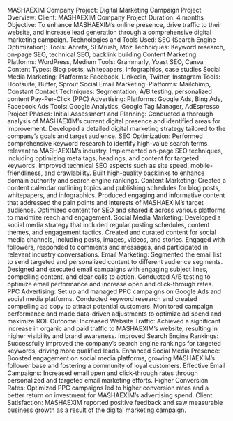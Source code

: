 MASHAEXIM Company Project: Digital Marketing Campaign Project Overview:
Client: MASHAEXIM Company
Project Duration: 4 months
Objective: To enhance MASHAEXIM’s online presence, drive traffic to their website, and increase lead generation through a comprehensive digital marketing campaign.
Technologies and Tools Used:
SEO (Search Engine Optimization):
Tools: Ahrefs, SEMrush, Moz
Techniques: Keyword research, on-page SEO, technical SEO, backlink building Content Marketing:
Platforms: WordPress, Medium
Tools: Grammarly, Yoast SEO, Canva
Content Types: Blog posts, whitepapers, infographics, case studies Social Media Marketing:
Platforms: Facebook, LinkedIn, Twitter, Instagram Tools: Hootsuite, Buffer, Sprout Social
Email Marketing:
Platforms: Mailchimp, Constant Contact
Techniques: Segmentation, A/B testing, personalized content Pay-Per-Click (PPC) Advertising:
Platforms: Google Ads, Bing Ads, Facebook Ads
Tools: Google Analytics, Google Tag Manager, AdEspresso Project Phases:
Initial Assessment and Planning:
Conducted a thorough analysis of MASHAEXIM’s current digital presence and identified areas for improvement.
Developed a detailed digital marketing strategy tailored to the company’s goals and target audience.
SEO Optimization:
Performed comprehensive keyword research to identify high-value search terms relevant to MASHAEXIM’s industry.
Implemented on-page SEO techniques, including optimizing meta tags, headings, and content for targeted keywords.
Improved technical SEO aspects such as site speed, mobile-friendliness, and crawlability. Built high-quality backlinks to enhance domain authority and search engine rankings. Content Marketing:
Created a content calendar outlining topics and publishing schedules for blog posts, whitepapers, and infographics.
Produced engaging and informative content that addressed the pain points and interests of MASHAEXIM’s target audience.
Optimized content for SEO and shared it across various platforms to maximize reach and engagement. Social Media Marketing:
Developed a social media strategy that included regular posting schedules, content themes, and engagement tactics.
Created and curated content for social media channels, including posts, images, videos, and stories.
Engaged with followers, responded to comments and messages, and participated in relevant industry conversations.
Email Marketing:
Segmented the email list to send targeted and personalized content to different audience segments.
Designed and executed email campaigns with engaging subject lines, compelling content, and clear calls to action.
Conducted A/B testing to optimize email performance and increase open and click-through rates.
PPC Advertising:
Set up and managed PPC campaigns on Google Ads and social media platforms.
Conducted keyword research and created compelling ad copy to attract potential customers.
Monitored campaign performance and made data-driven adjustments to optimize ad spend and maximize ROI. Outcome:
Increased Website Traffic: Achieved a significant increase in organic and paid traffic to MASHAEXIM’s website, resulting in higher visibility and brand awareness.
Improved Search Engine Rankings: Successfully improved the company’s search engine rankings for targeted keywords, driving more qualified leads.
Enhanced Social Media Presence: Boosted engagement on social media platforms, growing MASHAEXIM’s follower base and fostering a community of loyal customers.
Effective Email Campaigns: Increased email open and click-through rates through personalized and targeted email marketing efforts.
Higher Conversion Rates: Optimized PPC campaigns led to higher conversion rates and a better return on investment for MASHAEXIM’s advertising spend.
Client Satisfaction: MASHAEXIM reported positive feedback and saw measurable business growth as a result of the digital marketing campaign.
